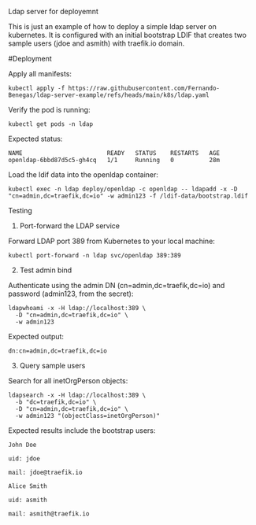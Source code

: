 Ldap server for deployemnt

This is just an example of how to deploy a simple ldap server on kubernetes.
It is configured with an initial bootstrap LDIF that creates two sample users (jdoe and asmith) with traefik.io domain.

#Deployment

Apply all manifests:

```shell
kubectl apply -f https://raw.githubusercontent.com/Fernando-Benegas/ldap-server-example/refs/heads/main/k8s/ldap.yaml
```

Verify the pod is running:


```shell
kubectl get pods -n ldap
```

Expected status:

```shell
NAME                        READY   STATUS    RESTARTS   AGE
openldap-6bbd87d5c5-gh4cq   1/1     Running   0          28m
```
Load the ldif data into the openldap container:

```shell
kubectl exec -n ldap deploy/openldap -c openldap -- ldapadd -x -D "cn=admin,dc=traefik,dc=io" -w admin123 -f /ldif-data/bootstrap.ldif
```

Testing
1. Port-forward the LDAP service

Forward LDAP port 389 from Kubernetes to your local machine:

```shell
kubectl port-forward -n ldap svc/openldap 389:389
```
2. Test admin bind

Authenticate using the admin DN (cn=admin,dc=traefik,dc=io) and password (admin123, from the secret):

```
ldapwhoami -x -H ldap://localhost:389 \
  -D "cn=admin,dc=traefik,dc=io" \
  -w admin123
```

Expected output:

```shell
dn:cn=admin,dc=traefik,dc=io
```

3. Query sample users

Search for all inetOrgPerson objects:

```shell
ldapsearch -x -H ldap://localhost:389 \
  -b "dc=traefik,dc=io" \
  -D "cn=admin,dc=traefik,dc=io" \
  -w admin123 "(objectClass=inetOrgPerson)"
```

Expected results include the bootstrap users:

```
John Doe

uid: jdoe

mail: jdoe@traefik.io

Alice Smith

uid: asmith

mail: asmith@traefik.io
```

